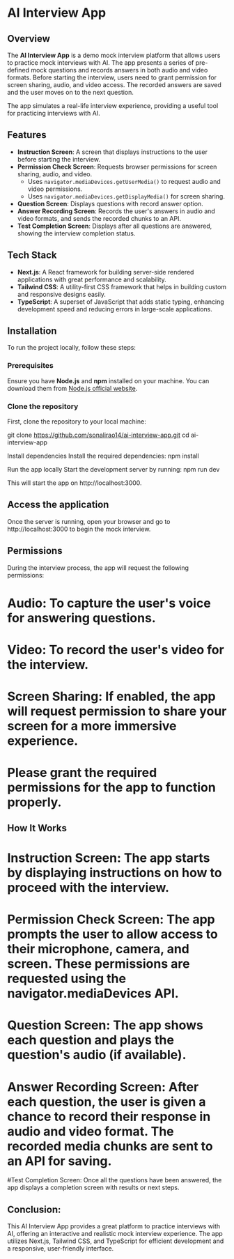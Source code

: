 # AI Interview App

## Overview

The **AI Interview App** is a demo mock interview platform that allows users to practice mock interviews with AI. The app presents a series of pre-defined mock questions and records answers in both audio and video formats. Before starting the interview, users need to grant permission for screen sharing, audio, and video access. The recorded answers are saved and the user moves on to the next question.

The app simulates a real-life interview experience, providing a useful tool for practicing interviews with AI.

## Features

- **Instruction Screen**: A screen that displays instructions to the user before starting the interview.
- **Permission Check Screen**: Requests browser permissions for screen sharing, audio, and video.
  - Uses `navigator.mediaDevices.getUserMedia()` to request audio and video permissions.
  - Uses `navigator.mediaDevices.getDisplayMedia()` for screen sharing.
- **Question Screen**: Displays questions with record answer option.
- **Answer Recording Screen**: Records the user's answers in audio and video formats, and sends the recorded chunks to an API.
- **Test Completion Screen**: Displays after all questions are answered, showing the interview completion status.

## Tech Stack

- **Next.js**: A React framework for building server-side rendered applications with great performance and scalability.
- **Tailwind CSS**: A utility-first CSS framework that helps in building custom and responsive designs easily.
- **TypeScript**: A superset of JavaScript that adds static typing, enhancing development speed and reducing errors in large-scale applications.

## Installation

To run the project locally, follow these steps:

### Prerequisites

Ensure you have **Node.js** and **npm** installed on your machine. You can download them from [Node.js official website](https://nodejs.org/).

### Clone the repository

First, clone the repository to your local machine:

git clone https://github.com/sonalirao14/ai-interview-app.git
cd ai-interview-app

Install dependencies
Install the required dependencies:
npm install

Run the app locally
Start the development server by running:
npm run dev

This will start the app on http://localhost:3000.

## Access the application
Once the server is running, open your browser and go to http://localhost:3000 to begin the mock interview.

## Permissions
During the interview process, the app will request the following permissions:

# Audio: To capture the user's voice for answering questions.
# Video: To record the user's video for the interview.
# Screen Sharing: If enabled, the app will request permission to share your screen for a more immersive experience.
# Please grant the required permissions for the app to function properly.

## How It Works
# Instruction Screen: The app starts by displaying instructions on how to proceed with the interview.

# Permission Check Screen: The app prompts the user to allow access to their microphone, camera, and screen. These permissions are requested using the navigator.mediaDevices API.

# Question Screen: The app shows each question and plays the question's audio (if available).

# **Answer Recording Screen**: After each question, the user is given a chance to record their response in audio and video format. The recorded media chunks are sent to an API for saving.

#Test Completion Screen: Once all the questions have been answered, the app displays a completion screen with results or next steps.

## Conclusion:
This AI Interview App provides a great platform to practice interviews with AI, offering an interactive and realistic mock interview experience. The app utilizes Next.js, Tailwind CSS, and TypeScript for efficient development and a responsive, user-friendly interface.


